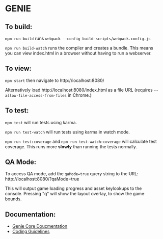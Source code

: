 # GENIE

## To build:

`npm run build` runs `webpack --config build-scripts/webpack.config.js`

`npm run build-watch` runs the compiler and creates a bundle. This means you can view index.html in a browser without having to run a webserver.

## To view:

`npm start` then navigate to http://localhost:8080/

Alternatively load http://localhost:8080/index.html as a file URL (requires `--allow-file-access-from-files` in Chrome.)

## To test:

`npm test` will run tests using karma. 

`npm run test-watch` will run tests using karma in watch mode.  

`npm run test:coverage` and `npm run test-watch:coverage` will calculate test coverage. This runs more **slowly** than running the tests normally.

## QA Mode:

To access QA mode, add the `qaMode=true` query string to the URL: http://localhost:8080/?qaMode=true

This will output game loading progress and asset keylookups to the console. Pressing "q" will show the layout overlay, to show the game bounds.

## Documentation:
* [Genie Core Doucmentation][1]
* [Coding Guidelines][2]

[1]: docs/core.md
[2]: docs/coding-guidelines.md
